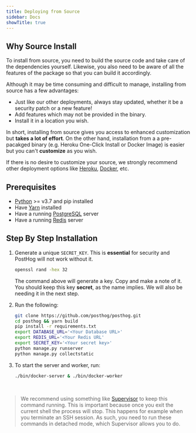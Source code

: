 ```yaml
---
title: Deploying from Source
sidebar: Docs
showTitle: true
---
```


## Why Source Install

To install from source, you need to build the source code and take care of the dependencies yourself. Likewise, you also need to be aware of all the features of the package so that you can build it accordingly.

Although it may be time consuming and difficult to manage, installing from source has a few advantages:

- Just like our other deployments, always stay updated, whether it be a security patch or a new feature!
- Add features which may not be provided in the binary.
- Install it in a location you wish.

In short, installing from source gives you access to enhanced customization but **takes a lot of effort**. On the other hand, installation from a a pre-pacakged binary (e.g. Heroku One-Click Install or Docker Image) is easier but you can't **customize** as you wish.

If there is no desire to customize your source, we strongly recommend other deployment options like [Heroku](/docs/deployment/deploy-heroku), [Docker](/docs/deployment/deploy-docker), etc.

## Prerequisites

- [Python](https://www.python.org/downloads/) >= v3.7 and pip installed
- Have [Yarn](https://classic.yarnpkg.com/en/docs/install/#mac-stable) installed
- Have a running [PostgreSQL](https://www.postgresql.org/) server
- Have a running [Redis](https://redis.io/) server

## Step By Step Installation

1. Generate a unique `SECRET_KEY`. This is **essential** for security and PostHog will not work without it. 

    ```bash
    openssl rand -hex 32
    ```

    The command above will generate a key. Copy and make a note of it. You should keep this key **secret**, as the name implies.
    We will also be needing it in the next step.

2. Run the following:

    ```bash
    git clone https://github.com/posthog/posthog.git 
    cd posthog && yarn build
    pip install -r requirements.txt
    export DATABASE_URL='<Your Database URL>'
    export REDIS_URL='<Your Redis URL'
    export SECRET_KEY='<Your secret key>'
    python manage.py runserver
    python manage.py collectstatic
    ```

3. To start the server and worker, run:

    ```bash
    ./bin/docker-server & ./bin/docker-worker
    ```

<br>

> We recommend using something like [Supervisor](https://github.com/Supervisor/supervisor) to keep this command running. This is important because once you exit the current shell the process will stop. This happens for example when you terminate an SSH session. As such, you need to run these commands in detached mode, which Supervisor allows you to do. 
